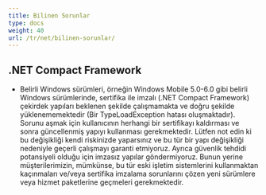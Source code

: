 ```yaml
---
title: Bilinen Sorunlar
type: docs
weight: 40
url: /tr/net/bilinen-sorunlar/
---
```


## **.NET Compact Framework**
- Belirli Windows sürümleri, örneğin Windows Mobile 5.0-6.0 gibi belirli Windows sürümlerinde, sertifika ile imzalı (.NET Compact Framework) çekirdek yapıları beklenen şekilde çalışmamakta ve doğru şekilde yüklenememektedir (Bir TypeLoadException hatası oluşmaktadır). Sorunu aşmak için kullanıcının herhangi bir sertifikayı kaldırması ve sonra güncellenmiş yapıyı kullanması gerekmektedir. Lütfen not edin ki bu değişikliği kendi riskinizde yaparsınız ve bu tür bir yapı değişikliği nedeniyle geçerli çalışmayı garanti etmiyoruz. Ayrıca güvenlik tehdidi potansiyeli olduğu için imzasız yapılar göndermiyoruz. Bunun yerine müşterilerimizin, mümkünse, bu tür eski işletim sistemlerini kullanmaktan kaçınmaları ve/veya sertifika imzalama sorunlarını çözen yeni sürümlere veya hizmet paketlerine geçmeleri gerekmektedir.
